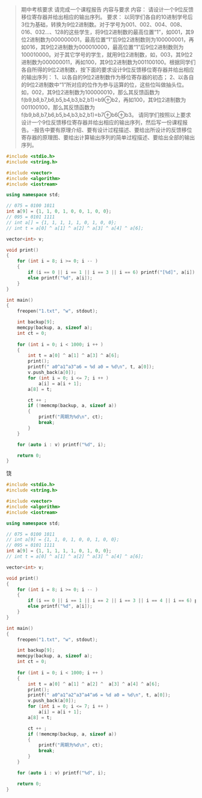 >期中考核要求
>请完成一个课程报告
>内容与要求
>内容： 
>	请设计一个9位反馈移位寄存器并给出相应的输出序列。 
>要求： 
>	以同学们各自的10进制学号后3位为基础，转换为9位2进制数。对于学号为001、002、004、008、016、032...、128的这些学生，将9位2进制数的最高位置“1”，如001，其9位2进制数为000000001，最高位置“1”后9位2进制数则为100000001，再如016，其9位2进制数为000010000，最高位置“1”后9位2进制数则为100010000。对于其它学号的学生，就用9位2进制数，如，003，其9位2进制数为000000011，再如100，其9位2进制数为001100100。根据同学们各自所得的9位2进制数，按下面的要求设计9位反馈移位寄存器并给出相应的输出序列： 
>1、以各自的9位2进制数作为移位寄存器的初态； 
>2、以各自的9位2进制数中“1”所对应的位作为参与运算的位，这些位叫做抽头位。如，002，其9位2进制数为100000010，那么其反馈函数为f(b9,b8,b7,b6,b5,b4,b3,b2,b1)=b9⊕b2，再如100，其9位2进制数为001100100，那么其反馈函数为f(b9,b8,b7,b6,b5,b4,b3,b2,b1)=b7⊕b6⊕b3。
>	请同学们按照以上要求设计一个9位反馈移位寄存器并给出相应的输出序列，然后写一份课程报告。-报告中要有原理介绍、要有设计过程描述、要给出所设计的反馈移位寄存器的原理图、要给出计算输出序列的简单过程描述、要给出全部的输出序列。

```cpp
#include <stdio.h>
#include <string.h>

#include <vector>
#include <algorithm>
#include <iostream>

using namespace std;

// 075 = 0100 1011
int a[9] = {1, 1, 0, 1, 0, 0, 1, 0, 0};
// 095 = 0101 1111
// int a[] = {1, 1, 1, 1, 1, 0, 1, 0, 0};
// int t = a[0] ^ a[1] ^ a[2] ^ a[3] ^ a[4] ^ a[6];

vector<int> v;

void print()
{
    for (int i = 8; i >= 0; i -- )
    {
        if (i == 0 || i == 1 || i == 3 || i == 6) printf("[%d]", a[i]);
        else printf("%d", a[i]);
    }
}

int main()
{
    freopen("1.txt", "w", stdout);

    int backup[9];
    memcpy(backup, a, sizeof a);
    int ct = 0;
    
    for (int i = 0; i < 1000; i ++ )
    {
        int t = a[0] ^ a[1] ^ a[3] ^ a[6];
        print();
        printf(" a0^a1^a3^a6 = %d a0 = %d\n", t, a[0]);
        v.push_back(a[0]);
        for (int i = 0; i <= 7; i ++ )
            a[i] = a[i + 1];
        a[8] = t;

        ct ++ ;
        if (!memcmp(backup, a, sizeof a))
        {
            printf("周期为%d\n", ct);
            break;
        }
    }

    for (auto i : v) printf("%d", i);

    return 0;
}
```

饶

```cpp
#include <stdio.h>
#include <string.h>

#include <vector>
#include <algorithm>
#include <iostream>

using namespace std;

// 075 = 0100 1011
// int a[9] = {1, 1, 0, 1, 0, 0, 1, 0, 0};
// 095 = 0101 1111
int a[9] = {1, 1, 1, 1, 1, 0, 1, 0, 0};
// int t = a[0] ^ a[1] ^ a[2] ^ a[3] ^ a[4] ^ a[6];

vector<int> v;

void print()
{
    for (int i = 8; i >= 0; i -- )
    {
        if (i == 0 || i == 1 || i == 2 || i == 3 || i == 4 || i == 6) printf("[%d]", a[i]);
        else printf("%d", a[i]);
    }
}

int main()
{
    freopen("1.txt", "w", stdout);

    int backup[9];
    memcpy(backup, a, sizeof a);
    int ct = 0;
    
    for (int i = 0; i < 1000; i ++ )
    {
        int t = a[0] ^ a[1] ^ a[2] ^  a[3] ^ a[4] ^ a[6];
        print();
        printf(" a0^a1^a2^a3^a4^a6 = %d a0 = %d\n", t, a[0]);
        v.push_back(a[0]);
        for (int i = 0; i <= 7; i ++ )
            a[i] = a[i + 1];
        a[8] = t;

        ct ++ ;
        if (!memcmp(backup, a, sizeof a))
        {
            printf("周期为%d\n", ct);
            break;
        }
    }

    for (auto i : v) printf("%d", i);

    return 0;
}
```

